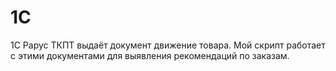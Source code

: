 # 1C
1С Рарус ТКПТ выдаёт документ движение товара. Мой скрипт работает с этими документами для выявления рекомендаций по заказам.
